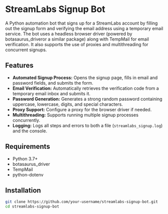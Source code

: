 # StreamLabs Signup Bot

A Python automation bot that signs up for a StreamLabs account by filling out the signup form and verifying the email address using a temporary email service. The bot uses a headless browser driver (powered by botasaurus_driveror a similar package) along with TempMail for email verification. It also supports the use of proxies and multithreading for concurrent signups.

## Features

- **Automated Signup Process:** Opens the signup page, fills in email and password fields, and submits the form.
- **Email Verification:** Automatically retrieves the verification code from a temporary email inbox and submits it.
- **Password Generation:** Generates a strong random password containing uppercase, lowercase, digits, and special characters.
- **Proxy Support:** Configure a proxy for the browser driver if needed.
- **Multithreading:** Supports running multiple signup processes concurrently.
- **Logging:** Logs all steps and errors to both a file (`streamlabs_signup.log`) and the console.

## Requirements

- Python 3.7+
- botasaurus_driver
- TempMail
- python-dotenv

## Installation
   ```bash
   git clone https://github.com/your-username/streamlabs-signup-bot.git
   cd streamlabs-signup-bot
